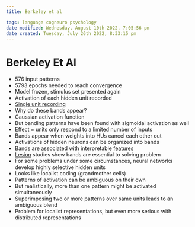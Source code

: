 ```yaml
---
title: Berkeley et al

tags: language cogneuro psychology 
date modified: Wednesday, August 10th 2022, 7:05:56 pm
date created: Tuesday, July 26th 2022, 8:33:15 pm
---
```


# Berkeley Et Al
- 576 input patterns
- 5793 epochs needed to reach convergence
- Model frozen, stimulus set presented again
- Activation of each hidden unit recorded
- [Single unit recording](Single%20unit%20recording.md)
- Why do these bands appear?
- Gaussian activation function
- But banding patterns have been found with sigmoidal activation as well
- Effect = units only respond to a limited number of inputs
- Bands appear when weights into HUs cancel each other out
- Activations of hidden neurons can be organized into bands
- Bands are associated with interpretable [features](Features.md)
- [Lesion](Lesion.md) studies show bands are essential to solving problem
- For some problems under some circumstances, neural networks develop highly selective hidden units
- Looks like localist coding (grandmother cells)
- Patterns of activation can be ambiguous on their own
- But realistically, more than one pattern might be activated simultaneously
- Superimposing two or more patterns over same units leads to an ambiguous blend
- Problem for localist representations, but even more serious with distributed representations

